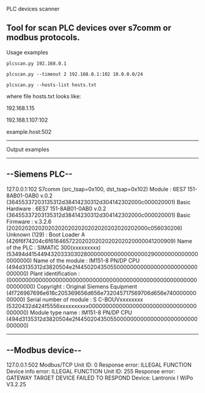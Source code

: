 PLC devices scanner

Tool for scan PLC devices over s7comm or modbus protocols.
--------------------------------------------------------------

Usage examples

    plcscan.py 192.168.0.1

    plcscan.py --timeout 2 192.168.0.1:102 10.0.0.0/24

    plcscan.py --hosts-list hosts.txt

where file hosts.txt looks like:

192.168.1.15

192.168.1.107:102

example.host:502

--------------------------------------------------------------

Output examples

---------------
--Siemens PLC--
---------------

127.0.0.1:102 S7comm (src_tsap=0x100, dst_tsap=0x102)
	Module                   : 6ES7 151-8AB01-0AB0  v.0.2       (36455337203135312d38414230312d304142302000c000020001)
	Basic Hardware           : 6ES7 151-8AB01-0AB0  v.0.2       (36455337203135312d38414230312d304142302000c000020001)
	Basic Firmware           :                      v.3.2.6     (202020202020202020202020202020202020202000c056030206)
	Unknown (129)            : Boot Loader           A          (426f6f74204c6f61646572202020202020202020000041200909)
	Name of the PLC          : SIMATIC 300(xxxxxxxxx)      		(53494d4154494320333030280000000000000000002900000000000000000000)
	Name of the module       : IM151-8 PN/DP CPU                (494d3135312d3820504e2f445020435055000000000000000000000000000000)
	Plant identification     :                                  (0000000000000000000000000000000000000000000000000000000000000000)
	Copyright                : Original Siemens Equipment       (4f726967696e616c205369656d656e732045717569706d656e74000000000000)
	Serial number of module  : S C-BOUVxxxxxxxx                 (5320432d424f5556xxxxxxxxxx00000000000000000000000000000000000000)
	Module type name         : IM151-8 PN/DP CPU                (494d3135312d3820504e2f445020435055000000000000000000000000000000)

-----------------
--Modbus device--
-----------------

127.0.0.1:502 Modbus/TCP
	Unit ID: 0
		Response error: ILLEGAL FUNCTION
		Device info error: ILLEGAL FUNCTION
	Unit ID: 255
		Response error: GATEWAY TARGET DEVICE FAILED TO RESPOND
		Device: Lantronix I WiPo V3.2.25

